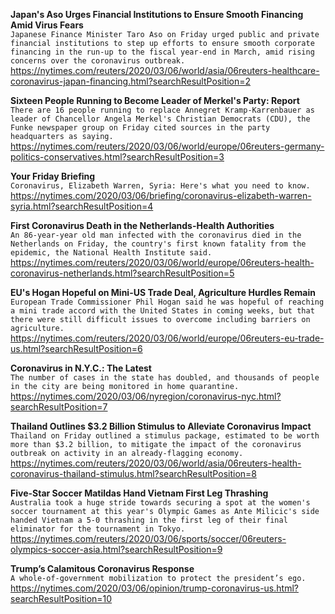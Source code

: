 **Japan's Aso Urges Financial Institutions to Ensure Smooth Financing Amid Virus Fears**\
`Japanese Finance Minister Taro Aso on Friday urged public and private financial institutions to step up efforts to ensure smooth corporate financing in the run-up to the fiscal year-end in March, amid rising concerns over the coronavirus outbreak.`\
https://nytimes.com/reuters/2020/03/06/world/asia/06reuters-healthcare-coronavirus-japan-financing.html?searchResultPosition=2

**Sixteen People Running to Become Leader of Merkel's Party: Report**\
`There are 16 people running to replace Annegret Kramp-Karrenbauer as leader of Chancellor Angela Merkel's Christian Democrats (CDU), the Funke newspaper group on Friday cited sources in the party headquarters as saying.`\
https://nytimes.com/reuters/2020/03/06/world/europe/06reuters-germany-politics-conservatives.html?searchResultPosition=3

**Your Friday Briefing**\
`Coronavirus, Elizabeth Warren, Syria: Here's what you need to know.`\
https://nytimes.com/2020/03/06/briefing/coronavirus-elizabeth-warren-syria.html?searchResultPosition=4

**First Coronavirus Death in the Netherlands-Health Authorities**\
`An 86-year-year old man infected with the coronavirus died in the Netherlands on Friday, the country's first known fatality from the epidemic, the National Health Institute said.`\
https://nytimes.com/reuters/2020/03/06/world/europe/06reuters-health-coronavirus-netherlands.html?searchResultPosition=5

**EU's Hogan Hopeful on Mini-US Trade Deal, Agriculture Hurdles Remain**\
`European Trade Commissioner Phil Hogan said he was hopeful of reaching a mini trade accord with the United States in coming weeks, but that there were still difficult issues to overcome including barriers on agriculture.`\
https://nytimes.com/reuters/2020/03/06/world/europe/06reuters-eu-trade-us.html?searchResultPosition=6

**Coronavirus in N.Y.C.: The Latest**\
`The number of cases in the state has doubled, and thousands of people in the city are being monitored in home quarantine.`\
https://nytimes.com/2020/03/06/nyregion/coronavirus-nyc.html?searchResultPosition=7

**Thailand Outlines $3.2 Billion Stimulus to Alleviate Coronavirus Impact**\
`Thailand on Friday outlined a stimulus package, estimated to be worth more than $3.2 billion, to mitigate the impact of the coronavirus outbreak on activity in an already-flagging economy.`\
https://nytimes.com/reuters/2020/03/06/world/asia/06reuters-health-coronavirus-thailand-stimulus.html?searchResultPosition=8

**Five-Star Soccer Matildas Hand Vietnam First Leg Thrashing**\
`Australia took a huge stride towards securing a spot at the women's soccer tournament at this year's Olympic Games as Ante Milicic's side handed Vietnam a 5-0 thrashing in the first leg of their final eliminator for the tournament in Tokyo.`\
https://nytimes.com/reuters/2020/03/06/sports/soccer/06reuters-olympics-soccer-asia.html?searchResultPosition=9

**Trump’s Calamitous Coronavirus Response**\
`A whole-of-government mobilization to protect the president’s ego.`\
https://nytimes.com/2020/03/06/opinion/trump-coronavirus-us.html?searchResultPosition=10

